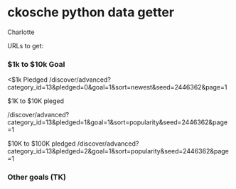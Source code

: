 # ckosche python data getter


Charlotte

URLs to get:

### $1k to $10k Goal

<$1k Pledged
/discover/advanced?category_id=13&pledged=0&goal=1&sort=newest&seed=2446362&page=1

$1K to $10K pleged

/discover/advanced?category_id=13&pledged=1&goal=1&sort=popularity&seed=2446362&page=1

$10K to $100K pledged
/discover/advanced?category_id=13&pledged=2&goal=1&sort=popularity&seed=2446362&page=1


### Other goals (TK)
